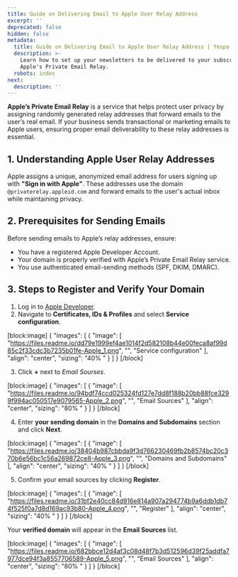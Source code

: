 ```yaml
---
title: Guide on Delivering Email to Apple User Relay Address
excerpt: ''
deprecated: false
hidden: false
metadata:
  title: Guide on Delivering Email to Apple User Relay Address | Yespo Guide
  description: >-
    Learn how to set up your newsletters to be delivered to your subscribers'
    Apple's Private Email Relay.
  robots: index
next:
  description: ''
---
```

**Apple’s Private Email Relay** is a service that helps protect user privacy by assigning randomly generated relay addresses that forward emails to the user’s real email. If your business sends transactional or marketing emails to Apple users, ensuring proper email deliverability to these relay addresses is essential.

## 1. Understanding Apple User Relay Addresses

Apple assigns a unique, anonymized email address for users signing up with **"Sign in with Apple"**. These addresses use the domain `@privaterelay.appleid.com` and forward emails to the user's actual inbox while maintaining privacy.

## 2. Prerequisites for Sending Emails

Before sending emails to Apple’s relay addresses, ensure:

- You have a registered Apple Developer Account.
- Your domain is properly verified with Apple’s Private Email Relay service.
- You use authenticated email-sending methods (SPF, DKIM, DMARC).

## 3. Steps to Register and Verify Your Domain

1. Log in to <a rel="nofollow" href="https://developer.apple.com/" target="_blank">Apple Developer</a>.
2. Navigate to **Certificates, IDs & Profiles** and select **Service configuration**.

[block:image]
{
  "images": [
    {
      "image": [
        "https://files.readme.io/dd79e1999ef4ae1014f2d582108b44e00feca8af99d85c2f33cdc3b7235b01fe-Apple_1.png",
        "",
        "Service configuration"
      ],
      "align": "center",
      "sizing": "40% "
    }
  ]
}
[/block]


3. Click **+** next to _Email Sourses_.

[block:image]
{
  "images": [
    {
      "image": [
        "https://files.readme.io/94bdf74ccd025324fd127e7dd8f188b20bb88fce3299f994ac050517e9079565-Apple_2.png",
        "",
        "Email Sources"
      ],
      "align": "center",
      "sizing": "80% "
    }
  ]
}
[/block]


4. Enter **your sending domain** in the **Domains and Subdomains** section and click **Next**.

[block:image]
{
  "images": [
    {
      "image": [
        "https://files.readme.io/38404b987cbbda9f3d766230469fb2b8574bc20c370b6e56bc1c56a269872ce8-Apple_3.png",
        "",
        "Domains and Subdomains"
      ],
      "align": "center",
      "sizing": "40% "
    }
  ]
}
[/block]


5. Confirm your email sources by clicking **Register**.

[block:image]
{
  "images": [
    {
      "image": [
        "https://files.readme.io/31bf2e40cc84d916e814a907a294774b9a6ddb1db74f525f0a7d8d169ac93b80-Apple_4.png",
        "",
        "Register"
      ],
      "align": "center",
      "sizing": "40% "
    }
  ]
}
[/block]


Your **verified domain** will appear in the **Email Sources** list.

[block:image]
{
  "images": [
    {
      "image": [
        "https://files.readme.io/682bbce12d4af3c08d48f7b3d512596d39f25addfa7977dce94f3a8557706589-Apple_5.png",
        "",
        "Email Sources"
      ],
      "align": "center",
      "sizing": "80% "
    }
  ]
}
[/block]
